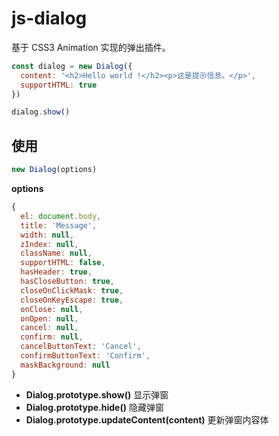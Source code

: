 # js-dialog

基于 CSS3 Animation 实现的弹出插件。

```js
const dialog = new Dialog({
  content: '<h2>Hello world !</h2><p>这是提示信息。</p>',
  supportHTML: true
})

dialog.show()
```

## 使用

```js
new Dialog(options)
```

**options**

```js
{
  el: document.body,
  title: 'Message',
  width: null,
  zIndex: null,
  className: null,
  supportHTML: false,
  hasHeader: true,
  hasCloseButton: true,
  closeOnClickMask: true,
  closeOnKeyEscape: true,
  onClose: null,
  onOpen: null,
  cancel: null,
  confirm: null,
  cancelButtonText: 'Cancel',
  confirmButtonText: 'Confirm',
  maskBackground: null
}
```

+ **Dialog.prototype.show()** 显示弹窗
+ **Dialog.prototype.hide()** 隐藏弹窗
+ **Dialog.prototype.updateContent(content)** 更新弹窗内容体
